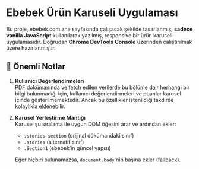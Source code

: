 # Ebebek Ürün Karuseli Uygulaması

Bu proje, ebebek.com ana sayfasında çalışacak şekilde tasarlanmış, **sadece vanilla JavaScript** kullanılarak yazılmış, responsive bir ürün karuseli uygulamasıdır. Doğrudan **Chrome DevTools Console** üzerinden çalıştırılmak üzere hazırlanmıştır.

## 🔔 Önemli Notlar

1. **Kullanıcı Değerlendirmelerı**  
    PDF dokümanında ve fetch edilen verilerde bu bölüme dair herhangi bir bilgi bulunmadığı için, kullanıcı değerlendirmeleri ve puanlar karusel içinde gösterilmemektedir. Ancak bu özellikler istenildiği takdirde kolaylıkla eklenebilir.

2. **Karusel Yerleştirme Mantığı**  
   Karusel şu sıralama ile uygun DOM öğesini arar ve ardından ekler:
   - `.stories-section` (orijinal dökümandaki sınıf)
   - `.stories` (alternatif sınıf)
   - `.Section1` (ebebek’in güncel yapısı)

   Eğer hiçbiri bulunamazsa, `document.body`'nin başına ekler (fallback).
